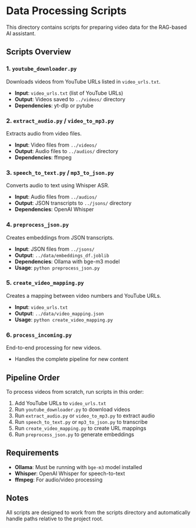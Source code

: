 # Data Processing Scripts

This directory contains scripts for preparing video data for the RAG-based AI assistant.

## Scripts Overview

### 1. `youtube_downloader.py`
Downloads videos from YouTube URLs listed in `video_urls.txt`.
- **Input**: `video_urls.txt` (list of YouTube URLs)
- **Output**: Videos saved to `../videos/` directory
- **Dependencies**: yt-dlp or pytube

### 2. `extract_audio.py` / `video_to_mp3.py`
Extracts audio from video files.
- **Input**: Video files from `../videos/`
- **Output**: Audio files to `../audios/` directory
- **Dependencies**: ffmpeg

### 3. `speech_to_text.py` / `mp3_to_json.py`
Converts audio to text using Whisper ASR.
- **Input**: Audio files from `../audios/`
- **Output**: JSON transcripts to `../jsons/` directory
- **Dependencies**: OpenAI Whisper

### 4. `preprocess_json.py`
Creates embeddings from JSON transcripts.
- **Input**: JSON files from `../jsons/`
- **Output**: `../data/embeddings_df.joblib`
- **Dependencies**: Ollama with bge-m3 model
- **Usage**: `python preprocess_json.py`

### 5. `create_video_mapping.py`
Creates a mapping between video numbers and YouTube URLs.
- **Input**: `video_urls.txt`
- **Output**: `../data/video_mapping.json`
- **Usage**: `python create_video_mapping.py`

### 6. `process_incoming.py`
End-to-end processing for new videos.
- Handles the complete pipeline for new content

## Pipeline Order

To process videos from scratch, run scripts in this order:

1. Add YouTube URLs to `video_urls.txt`
2. Run `youtube_downloader.py` to download videos
3. Run `extract_audio.py` or `video_to_mp3.py` to extract audio
4. Run `speech_to_text.py` or `mp3_to_json.py` to transcribe
5. Run `create_video_mapping.py` to create URL mappings
6. Run `preprocess_json.py` to generate embeddings

## Requirements

- **Ollama**: Must be running with `bge-m3` model installed
- **Whisper**: OpenAI Whisper for speech-to-text
- **ffmpeg**: For audio/video processing

## Notes

All scripts are designed to work from the scripts directory and automatically handle paths relative to the project root.

